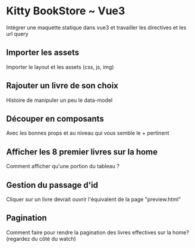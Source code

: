 # Kitty BookStore ~ Vue3

Intégrer une maquette statique dans vue3 et travailler les directives et les url query

## Importer les assets
Importer le layout et les assets (css, js, img) 

## Rajouter un livre de son choix
Histoire de manipuler un peu le data-model

## Découper en composants
Avec les bonnes props et au niveau qui vous semble le + pertinent

## Afficher les 8 premier livres sur la home
Comment afficher qu'une portion du tableau ?

## Gestion du passage d'id
Cliquer sur un livre devrait ouvrir l'équivalent de la page "preview.html"


## Pagination
Comment faire pour rendre la pagination des livres effectives sur la home?
(regardez du côté du watch)

